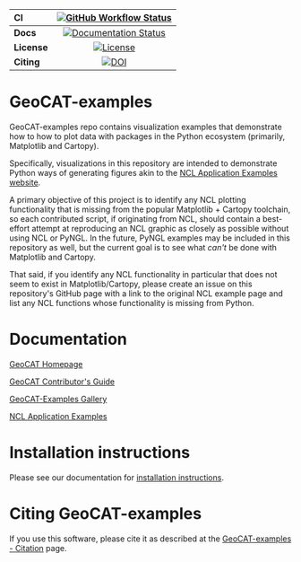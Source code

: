 | CI           | [![GitHub Workflow Status][github-ci-badge]][github-ci-link] |
| :----------- | :----------------------------------------------------------: |
| **Docs**     |       [![Documentation Status][rtd-badge]][rtd-link]         |
| **License**  |           [![License][license-badge]][repo-link]             |
| **Citing**   |               [![DOI][doi-badge]][doi-link]                  |

# GeoCAT-examples

GeoCAT-examples repo contains visualization examples that demonstrate how to how to plot data with packages in the Python ecosystem (primarily, Matplotlib and Cartopy).

Specifically, visualizations in this repository are intended to demonstrate Python ways of generating figures akin to the [NCL Application Examples website](https://ncl.ucar.edu/Applications/).

A primary objective of this project is to identify any NCL plotting functionality that is missing from
the popular Matplotlib + Cartopy toolchain, so each contributed script, if originating from NCL, should
contain a best-effort attempt at reproducing an NCL graphic as closely as possible without using NCL or PyNGL.
In the future, PyNGL examples may be included in this repository as well, but the current goal is to see what
*can't* be done with Matplotlib and Cartopy.

That said, if you identify any NCL functionality in particular that does not seem to exist in
Matplotlib/Cartopy, please create an issue on this repository's GitHub page with a link to the original
NCL example page and list any NCL functions whose functionality is missing from Python.


# Documentation

[GeoCAT Homepage](https://geocat.ucar.edu/)

[GeoCAT Contributor's Guide](https://geocat.ucar.edu/pages/contributing.html)

[GeoCAT-Examples Gallery](https://geocat-examples.readthedocs.io)

[NCL Application Examples](https://ncl.ucar.edu/Applications/)


# Installation instructions

Please see our documentation for [installation instructions](https://github.com/NCAR/geocat-examples/INSTALLATION.md).

# Citing GeoCAT-examples

If you use this software, please cite it as described at the [GeoCAT-examples - Citation](
https://geocat-examples.readthedocs.io/en/latest/citation.html) page.




[github-ci-badge]: https://img.shields.io/github/workflow/status/NCAR/geocat-examples/CI?label=CI&logo=github&style=for-the-badge
[github-ci-link]: https://github.com/NCAR/geocat-examples/actions?query=workflow%3ACI
[rtd-badge]: https://img.shields.io/readthedocs/geocat-examples/latest.svg?style=for-the-badge
[rtd-link]: https://geocat-examples.readthedocs.io/en/latest/?badge=latest
[license-badge]: https://img.shields.io/github/license/NCAR/geocat-examples?style=for-the-badge
[doi-badge]: https://zenodo.org/badge/DOI/10.5281/zenodo.6678258.svg
[doi-link]: https://doi.org/10.5281/zenodo.6678258
[comment]: <> ([doi-badge]: https://img.shields.io/badge/DOI-10.5065%2Fa8pp--4358-brightgreen?style=for-the-badge)
[comment]: <> ([doi-link]: https://doi.org/10.5065/a8pp-4358)
[repo-link]: https://github.com/NCAR/geocat-examples